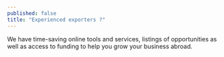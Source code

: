 ```yaml
---
published: false
title: "Experienced exporters ?"
---
```

We have time-saving online tools and services, listings of opportunities as well as access to funding to help you grow your business abroad.
